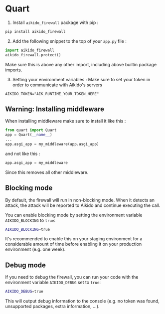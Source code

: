 # Quart

1. Install `aikido_firewall` package with pip :
```sh
pip install aikido_firewall
```

2. Add the following snippet to the top of your `app.py` file :
```python
import aikido_firewall
aikido_firewall.protect()
```
Make sure this is above any other import, including above builtin package imports.

3. Setting your environment variables :
Make sure to set your token in order to communicate with Aikido's servers
```env
AIKIDO_TOKEN="AIK_RUNTIME_YOUR_TOKEN_HERE"
```


## Warning: Installing middleware
When installing middleware make sure to install it like this :

```python
from quart import Quart
app = Quart(__name__)
...
app.asgi_app = my_middleware(app.asgi_app)
```

and not like this :

```python
app.asgi_app = my_middleware
```

Since this removes all other middleware.

## Blocking mode

By default, the firewall will run in non-blocking mode. When it detects an attack, the attack will be reported to Aikido and continue executing the call.

You can enable blocking mode by setting the environment variable `AIKIDO_BLOCKING` to `true`:

```sh
AIKIDO_BLOCKING=true
```

It's recommended to enable this on your staging environment for a considerable amount of time before enabling it on your production environment (e.g. one week).

## Debug mode

If you need to debug the firewall, you can run your code with the environment variable `AIKIDO_DEBUG` set to `true`:

```sh
AIKIDO_DEBUG=true
```

This will output debug information to the console (e.g. no token was found, unsupported packages, extra information, ...).

